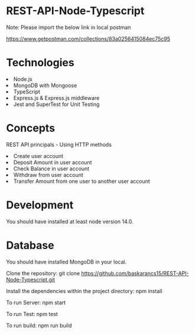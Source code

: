 # REST-API-Node-Typescript

Note: Please import the below link in local postman

https://www.getpostman.com/collections/83a0256415084ec75c95

# Technologies
<li>Node.js</li>
<li>MongoDB with Mongoose</li>
<li>TypeScript</li>
<li>Express.js & Express.js middleware</li>
<li>Jest and SuperTest for Unit Testing</li>

# Concepts

REST API principals - Using HTTP methods
<li>Create user account</li>
<li>Deposit Amount in user account</li>
<li>Check Balance in user account</li>
<li>Withdraw from user account</li>
<li>Transfer Amount from one user to another user account</li>

# Development

You should have installed at least node version 14.0.

# Database

You should have installed MongoDB in your local.

Clone the repository:
git clone https://github.com/baskarancs15/REST-API-Node-Typescript.git

Install the dependencies within the project directory:
npm install

To run Server:
npm start

To run Test:
npm test

To run build:
npm run build
